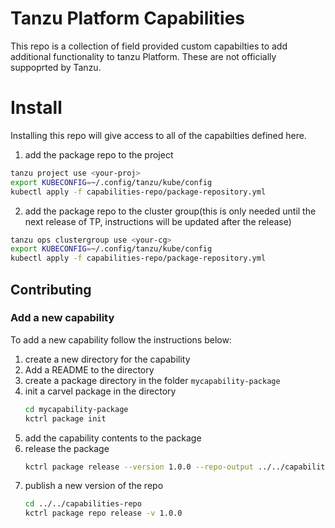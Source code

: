 # Tanzu Platform Capabilities

This repo is a collection of field provided custom capabilties to add additional functionality to tanzu Platform. These are not officially suppoprted by Tanzu. 


# Install

Installing this repo will give access to all of the capabilties defined here.

1. add the package repo to the project

```bash
tanzu project use <your-proj>
export KUBECONFIG=~/.config/tanzu/kube/config
kubectl apply -f capabilities-repo/package-repository.yml
```

2. add the package repo to the cluster group(this is only needed until the next release of TP, instructions will be updated after the release)

```bash
tanzu ops clustergroup use <your-cg>
export KUBECONFIG=~/.config/tanzu/kube/config
kubectl apply -f capabilities-repo/package-repository.yml
```

## Contributing

### Add a new capability

To add a new capability follow the instructions below:

1. create a new directory for the capability
2. Add a README to the directory
3. create a package directory in the folder `mycapability-package`
4. init a carvel package in the directory
    ```bash
    cd mycapability-package
    kctrl package init
    ```
5. add the capability contents to the package
6. release the package
    ```bash
    kctrl package release --version 1.0.0 --repo-output ../../capabilities-repo
    ```
7. publish a new version of the repo
    ```bash
    cd ../../capabilities-repo
    kctrl package repo release -v 1.0.0
    ```